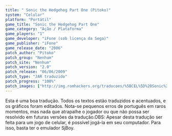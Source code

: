 ```yaml
---
title: " Sonic the Hedgehog Part One (Pitoko)"
system: "Celular"
platform: "Portátil"
game_title: "Sonic the Hedgehog Part One"
game_category: "Ação / Plataforma"
game_players: "1"
game_developer: "iFone (sob licença da Sega)"
game_publisher: "iFone"
game_release_date: "2006"
patch_author: "Pitoko"
patch_group: "Nenhum"
patch_site: "Nenhum"
patch_version: "2.0"
patch_release: "06/06/2009"
patch_type: "JAR traduzido"
patch_progress: "100%"
patch_images: ["http://img.romhackers.org/traducoes/%5BCEL%5D%20Sonic%20the%20Hedgehog%20Part%20One%20-%20Pitoko%20-%201.png","http://img.romhackers.org/traducoes/%5BCEL%5D%20Sonic%20the%20Hedgehog%20Part%20One%20-%20Pitoko%20-%202.png","http://img.romhackers.org/traducoes/%5BCEL%5D%20Sonic%20the%20Hedgehog%20Part%20One%20-%20Pitoko%20-%203.png"]
---
```

Esta é uma boa tradução. Todos os textos estão traduzidos e acentuados, e os gráficos foram editados. Nota-se pequenos erros de português em raros momentos, mas nada que atrapalhe o jogador ou que não possa ser resolvido em futuras versões da tradução.OBS: Apesar desta tradução ser feita para um jogo de celular, é possível jogá-la em seu computador. Para isso, basta ter o emulador SjBoy.